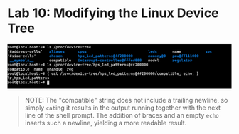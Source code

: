 # Lab 10: Modifying the Linux Device Tree

![hps_led_patterns in the Linux device tree](/images/lab-10-devtree.png)

> NOTE:
> The "compatible" string does not include a trailing newline, so simply `cat`ing it results in the output running together with the next line of the shell prompt.
> The addition of braces and an empty `echo` inserts such a newline, yielding a more readable result.
